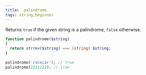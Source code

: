 ```yaml
---
title:  palindrome
tags: string,beginner
---
```


Returns `true` if the given string is a palindrome, `false` otherwise.

```php
function palindrome($string)
{
  return strrev($string) === (string) $string;
}
```

```php
palindrome('racecar'); // true
palindrome(2221222); // true
```
